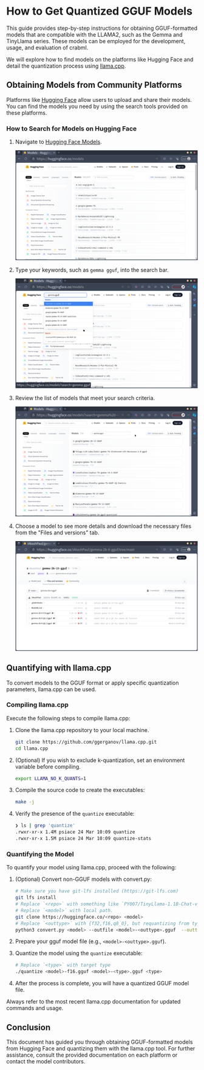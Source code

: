 # How to Get Quantized GGUF Models

This guide provides step-by-step instructions for obtaining GGUF-formatted models that are compatible with the LLAMA2, such as the Gemma and TinyLlama series. These models can be employed for the development, usage, and evaluation of crabml.

We will explore how to find models on the platforms like Hugging Face and detail the quantization process using [llama.cpp](https://github.com/ggerganov/llama.cpp).

## Obtaining Models from Community Platforms

Platforms like [Hugging Face](https://huggingface.co/) allow users to upload and share their models. You can find the models you need by using the search tools provided on these platforms.

### How to Search for Models on Hugging Face

1. Navigate to [Hugging Face Models](https://huggingface.co/models).

   ![Hugging Face Models](./assets/huggingface-models.png)

2. Type your keywords, such as `gemma gguf`, into the search bar.

   ![Hugging Face Search Input](./assets/huggingface-search-input.png)

3. Review the list of models that meet your search criteria.

   ![Hugging Face Search Results](./assets/huggingface-search-results.png)

4. Choose a model to see more details and download the necessary files from the "Files and versions" tab.

   ![Hugging Face Selected Model](./assets/huggingface-selected-model.png)

## Quantifying with llama.cpp

To convert models to the GGUF format or apply specific quantization parameters, llama.cpp can be used.

### Compiling llama.cpp

Execute the following steps to compile llama.cpp:

1. Clone the llama.cpp repository to your local machine.

   ```sh
   git clone https://github.com/ggerganov/llama.cpp.git
   cd llama.cpp
   ```

2. (Optional) If you wish to exclude k-quantization, set an environment variable before compiling.

   ```sh
   export LLAMA_NO_K_QUANTS=1
   ```

3. Compile the source code to create the executables:

   ```sh
   make -j
   ```

4. Verify the presence of the `quantize` executable:

   ```bash
   ❯ ls | grep 'quantize'
   .rwxr-xr-x 1.4M psiace 24 Mar 10:09 quantize
   .rwxr-xr-x 1.5M psiace 24 Mar 10:09 quantize-stats
   ```

### Quantifying the Model

To quantify your model using llama.cpp, proceed with the following:

1. (Optional) Convert non-GGUF models with convert.py:

   ```bash
   # Make sure you have git-lfs installed (https://git-lfs.com)
   git lfs install
   # Replace `<repo>` with something like `PY007/TinyLlama-1.1B-Chat-v0.3`.
   # Replace `<model>` with local path.
   git clone https://huggingface.co/<repo> <model>
   # Replace `<outtype>` with {f32,f16,q8_0}, but requantizing from type q8_0 is disabled
   python3 convert.py <model> --outfile <model>-<outtype>.gguf  --outtype <outtype>
   ```

2. Prepare your gguf model file (e.g., `<model>-<outtype>.gguf`).
3. Quantize the model using the `quantize` executable:

   ```bash
   # Replace `<type>` with target type
   ./quantize <model>-f16.gguf <model>-<type>.gguf <type>
   ```

4. After the process is complete, you will have a quantized GGUF model file.

Always refer to the most recent llama.cpp documentation for updated commands and usage.

## Conclusion

This document has guided you through obtaining GGUF-formatted models from Hugging Face and quantizing them with the llama.cpp tool. For further assistance, consult the provided documentation on each platform or contact the model contributors.
